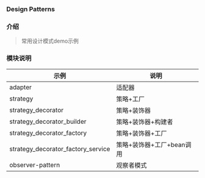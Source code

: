 
### Design Patterns

### 介绍
> 常用设计模式demo示例
### 模块说明
| 示例                               | 说明                      |
| ---------------------------------- | ------------------------- |
| adapter                            | 适配器                    |
| strategy                           | 策略+工厂                 |
| strategy_decorator                 | 策略+装饰器               |
| strategy_decorator_builder         | 策略+装饰器+构建者        |
| strategy_decorator_factory         | 策略+装饰器+工厂          |
| strategy_decorator_factory_service | 策略+装饰器+工厂+bean调用 |
| observer-pattern                   | 观察者模式                |

